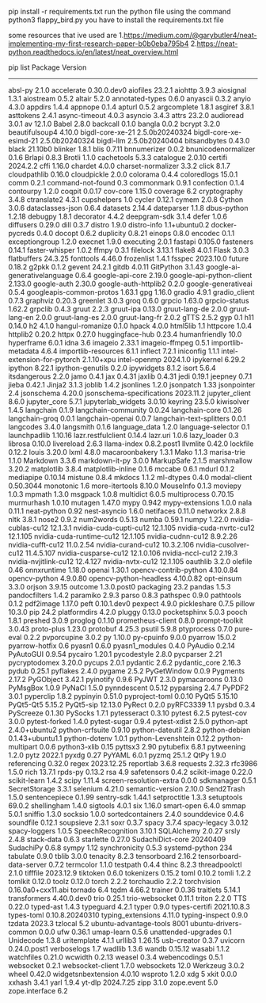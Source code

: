 pip install -r requirements.txt
run the python file using the command 
python3 flappy_bird.py
you have to install the requirements.txt file



some resources that ive used are
1.https://medium.com/@garybutler4/neat-implementing-my-first-research-paper-b0b0eba795b4
2.https://neat-python.readthedocs.io/en/latest/neat_overview.html























































































pip list
Package                      Version
---------------------------- ------------------
absl-py                      2.1.0
accelerate                   0.30.0.dev0
aiofiles                     23.2.1
aiohttp                      3.9.3
aiosignal                    1.3.1
aiostream                    0.5.2
altair                       5.2.0
annotated-types              0.6.0
anyascii                     0.3.2
anyio                        4.3.0
appdirs                      1.4.4
appnope                      0.1.4
apturl                       0.5.2
argcomplete                  1.8.1
asgiref                      3.8.1
asttokens                    2.4.1
async-timeout                4.0.3
asyncio                      3.4.3
attrs                        23.2.0
audioread                    3.0.1
av                           12.1.0
Babel                        2.8.0
backcall                     0.1.0
bangla                       0.0.2
bcrypt                       3.2.0
beautifulsoup4               4.10.0
bigdl-core-xe-21             2.5.0b20240324
bigdl-core-xe-esimd-21       2.5.0b20240324
bigdl-llm                    2.5.0b20240404
bitsandbytes                 0.43.0
black                        21.10b0
blinker                      1.8.1
blis                         0.7.11
bnnumerizer                  0.0.2
bnunicodenormalizer          0.1.6
Brlapi                       0.8.3
Brotli                       1.1.0
cachetools                   5.3.3
catalogue                    2.0.10
certifi                      2024.2.2
cffi                         1.16.0
chardet                      4.0.0
charset-normalizer           3.3.2
click                        8.1.7
cloudpathlib                 0.16.0
cloudpickle                  2.0.0
colorama                     0.4.4
coloredlogs                  15.0.1
comm                         0.2.1
command-not-found            0.3
commonmark                   0.9.1
confection                   0.1.4
contourpy                    1.2.0
coqpit                       0.0.17
cov-core                     1.15.0
coverage                     6.2
cryptography                 3.4.8
ctranslate2                  4.3.1
cupshelpers                  1.0
cycler                       0.12.1
cymem                        2.0.8
Cython                       3.0.6
dataclasses-json             0.6.4
datasets                     2.14.4
dateparser                   1.1.8
dbus-python                  1.2.18
debugpy                      1.8.1
decorator                    4.4.2
deepgram-sdk                 3.1.4
defer                        1.0.6
diffusers                    0.29.0
dill                         0.3.7
distro                       1.9.0
distro-info                  1.1+ubuntu0.2
docker-pycreds               0.4.0
docopt                       0.6.2
duplicity                    0.8.21
einops                       0.8.0
encodec                      0.1.1
exceptiongroup               1.2.0
execnet                      1.9.0
executing                    2.0.1
fastapi                      0.105.0
fasteners                    0.14.1
faster-whisper               1.0.2
ffmpy                        0.3.1
filelock                     3.13.1
flake8                       4.0.1
Flask                        3.0.3
flatbuffers                  24.3.25
fonttools                    4.46.0
frozenlist                   1.4.1
fsspec                       2023.10.0
future                       0.18.2
g2pkk                        0.1.2
gevent                       24.2.1
gitdb                        4.0.11
GitPython                    3.1.43
google-ai-generativelanguage 0.6.4
google-api-core              2.19.0
google-api-python-client     2.133.0
google-auth                  2.30.0
google-auth-httplib2         0.2.0
google-generativeai          0.5.4
googleapis-common-protos     1.63.1
gpg                          1.16.0
gradio                       4.9.1
gradio_client                0.7.3
graphviz                     0.20.3
greenlet                     3.0.3
groq                         0.6.0
grpcio                       1.63.0
grpcio-status                1.62.2
grpclib                      0.4.3
gruut                        2.2.3
gruut-ipa                    0.13.0
gruut-lang-de                2.0.0
gruut-lang-en                2.0.0
gruut-lang-es                2.0.0
gruut-lang-fr                2.0.2
gTTS                         2.5.2
gyp                          0.1
h11                          0.14.0
h2                           4.1.0
hangul-romanize              0.1.0
hpack                        4.0.0
html5lib                     1.1
httpcore                     1.0.4
httplib2                     0.20.2
httpx                        0.27.0
huggingface-hub              0.23.4
humanfriendly                10.0
hyperframe                   6.0.1
idna                         3.6
imageio                      2.33.1
imageio-ffmpeg               0.5.1
importlib-metadata           4.6.4
importlib-resources          6.1.1
inflect                      7.2.1
iniconfig                    1.1.1
intel-extension-for-pytorch  2.1.10+xpu
intel-openmp                 2024.1.0
ipykernel                    6.29.2
ipython                      8.22.1
ipython-genutils             0.2.0
ipywidgets                   8.1.2
isort                        5.6.4
itsdangerous                 2.2.0
jamo                         0.4.1
jax                          0.4.31
jaxlib                       0.4.31
jedi                         0.19.1
jeepney                      0.7.1
jieba                        0.42.1
Jinja2                       3.1.3
joblib                       1.4.2
jsonlines                    1.2.0
jsonpatch                    1.33
jsonpointer                  2.4
jsonschema                   4.20.0
jsonschema-specifications    2023.11.2
jupyter_client               8.6.0
jupyter_core                 5.7.1
jupyterlab_widgets           3.0.10
keyring                      23.5.0
kiwisolver                   1.4.5
langchain                    0.1.9
langchain-community          0.0.24
langchain-core               0.1.26
langchain-groq               0.0.1
langchain-openai             0.0.7
langchain-text-splitters     0.0.1
langcodes                    3.4.0
langsmith                    0.1.6
language_data                1.2.0
language-selector            0.1
launchpadlib                 1.10.16
lazr.restfulclient           0.14.4
lazr.uri                     1.0.6
lazy_loader                  0.3
librosa                      0.10.0
livereload                   2.6.3
llama-index                  0.8.2.post1
llvmlite                     0.42.0
lockfile                     0.12.2
louis                        3.20.0
lxml                         4.8.0
macaroonbakery               1.3.1
Mako                         1.1.3
marisa-trie                  1.1.0
Markdown                     3.3.6
markdown-it-py               3.0.0
MarkupSafe                   2.1.5
marshmallow                  3.20.2
matplotlib                   3.8.4
matplotlib-inline            0.1.6
mccabe                       0.6.1
mdurl                        0.1.2
mediapipe                    0.10.14
mistune                      0.8.4
mkdocs                       1.1.2
ml-dtypes                    0.4.0
modal-client                 0.50.3044
monotonic                    1.6
more-itertools               8.10.0
MouseInfo                    0.1.3
moviepy                      1.0.3
mpmath                       1.3.0
msgpack                      1.0.8
multidict                    6.0.5
multiprocess                 0.70.15
murmurhash                   1.0.10
mutagen                      1.47.0
mypy                         0.942
mypy-extensions              1.0.0
nala                         0.11.1
neat-python                  0.92
nest-asyncio                 1.6.0
netifaces                    0.11.0
networkx                     2.8.8
nltk                         3.8.1
nose2                        0.9.2
num2words                    0.5.13
numba                        0.59.1
numpy                        1.22.0
nvidia-cublas-cu12           12.1.3.1
nvidia-cuda-cupti-cu12       12.1.105
nvidia-cuda-nvrtc-cu12       12.1.105
nvidia-cuda-runtime-cu12     12.1.105
nvidia-cudnn-cu12            8.9.2.26
nvidia-cufft-cu12            11.0.2.54
nvidia-curand-cu12           10.3.2.106
nvidia-cusolver-cu12         11.4.5.107
nvidia-cusparse-cu12         12.1.0.106
nvidia-nccl-cu12             2.19.3
nvidia-nvjitlink-cu12        12.4.127
nvidia-nvtx-cu12             12.1.105
oauthlib                     3.2.0
olefile                      0.46
onnxruntime                  1.18.0
openai                       1.30.1
opencv-contrib-python        4.10.0.84
opencv-python                4.9.0.80
opencv-python-headless       4.10.0.82
opt-einsum                   3.3.0
orjson                       3.9.15
outcome                      1.3.0.post0
packaging                    23.2
pandas                       1.5.3
pandocfilters                1.4.2
paramiko                     2.9.3
parso                        0.8.3
pathspec                     0.9.0
pathtools                    0.1.2
pdf2image                    1.17.0
peft                         0.10.1.dev0
pexpect                      4.9.0
pickleshare                  0.7.5
pillow                       10.3.0
pip                          24.2
platformdirs                 4.2.0
pluggy                       0.13.0
pocketsphinx                 5.0.3
pooch                        1.8.1
preshed                      3.0.9
proglog                      0.1.10
prometheus-client            0.8.0
prompt-toolkit               3.0.43
proto-plus                   1.23.0
protobuf                     4.25.3
psutil                       5.9.8
ptyprocess                   0.7.0
pure-eval                    0.2.2
pvporcupine                  3.0.2
py                           1.10.0
py-cpuinfo                   9.0.0
pyarrow                      15.0.2
pyarrow-hotfix               0.6
pyasn1                       0.6.0
pyasn1_modules               0.4.0
PyAudio                      0.2.14
PyAutoGUI                    0.9.54
pycairo                      1.20.1
pycodestyle                  2.8.0
pycparser                    2.21
pycryptodomex                3.20.0
pycups                       2.0.1
pydantic                     2.6.2
pydantic_core                2.16.3
pydub                        0.25.1
pyflakes                     2.4.0
pygame                       2.5.2
PyGetWindow                  0.0.9
Pygments                     2.17.2
PyGObject                    3.42.1
pyinotify                    0.9.6
PyJWT                        2.3.0
pymacaroons                  0.13.0
PyMsgBox                     1.0.9
PyNaCl                       1.5.0
pynndescent                  0.5.12
pyparsing                    2.4.7
PyPDF2                       3.0.1
pyperclip                    1.8.2
pypinyin                     0.51.0
pyproject-toml               0.0.10
PyQt5                        5.15.10
PyQt5-Qt5                    5.15.2
PyQt5-sip                    12.13.0
PyRect                       0.2.0
pyRFC3339                    1.1
pysbd                        0.3.4
PyScreeze                    0.1.30
PySocks                      1.7.1
pytesseract                  0.3.10
pytest                       6.2.5
pytest-cov                   3.0.0
pytest-forked                1.4.0
pytest-sugar                 0.9.4
pytest-xdist                 2.5.0
python-apt                   2.4.0+ubuntu2
python-crfsuite              0.9.10
python-dateutil              2.8.2
python-debian                0.1.43+ubuntu1.1
python-dotenv                1.0.1
python-Levenshtein           0.12.2
python-multipart             0.0.6
python3-xlib                 0.15
pyttsx3                      2.90
pytubefix                    6.8.1
pytweening                   1.2.0
pytz                         2022.1
pyxdg                        0.27
PyYAML                       6.0.1
pyzmq                        25.1.2
QtPy                         1.9.0
referencing                  0.32.0
regex                        2023.12.25
reportlab                    3.6.8
requests                     2.32.3
rfc3986                      1.5.0
rich                         13.7.1
rpds-py                      0.13.2
rsa                          4.9
safetensors                  0.4.2
scikit-image                 0.22.0
scikit-learn                 1.4.2
scipy                        1.11.4
screen-resolution-extra      0.0.0
sdkmanager                   0.5.1
SecretStorage                3.3.1
selenium                     4.21.0
semantic-version             2.10.0
Send2Trash                   1.5.0
sentencepiece                0.1.99
sentry-sdk                   1.44.1
setproctitle                 1.3.3
setuptools                   69.0.2
shellingham                  1.4.0
sigtools                     4.0.1
six                          1.16.0
smart-open                   6.4.0
smmap                        5.0.1
sniffio                      1.3.0
socksio                      1.0.0
sortedcontainers             2.4.0
sounddevice                  0.4.6
soundfile                    0.12.1
soupsieve                    2.3.1
soxr                         0.3.7
spacy                        3.7.4
spacy-legacy                 3.0.12
spacy-loggers                1.0.5
SpeechRecognition            3.10.1
SQLAlchemy                   2.0.27
srsly                        2.4.8
stack-data                   0.6.3
starlette                    0.27.0
SudachiDict-core             20240409
SudachiPy                    0.6.8
sympy                        1.12
synchronicity                0.5.3
systemd-python               234
tabulate                     0.9.0
tblib                        3.0.0
tenacity                     8.2.3
tensorboard                  2.16.2
tensorboard-data-server      0.7.2
termcolor                    1.1.0
testpath                     0.4.4
thinc                        8.2.3
threadpoolctl                2.1.0
tifffile                     2023.12.9
tiktoken                     0.6.0
tokenizers                   0.15.2
toml                         0.10.2
tomli                        1.2.2
tomlkit                      0.12.0
toolz                        0.12.0
torch                        2.2.2
torchaudio                   2.2.2
torchvision                  0.16.0a0+cxx11.abi
tornado                      6.4
tqdm                         4.66.2
trainer                      0.0.36
traitlets                    5.14.1
transformers                 4.40.0.dev0
trio                         0.25.1
trio-websocket               0.11.1
triton                       2.2.0
TTS                          0.22.0
typed-ast                    1.4.3
typeguard                    4.2.1
typer                        0.9.0
types-certifi                2021.10.8.3
types-toml                   0.10.8.20240310
typing_extensions            4.11.0
typing-inspect               0.9.0
tzdata                       2023.3
tzlocal                      5.2
ubuntu-advantage-tools       8001
ubuntu-drivers-common        0.0.0
ufw                          0.36.1
umap-learn                   0.5.6
unattended-upgrades          0.1
Unidecode                    1.3.8
uritemplate                  4.1.1
urllib3                      1.26.15
usb-creator                  0.3.7
uvicorn                      0.24.0.post1
verboselogs                  1.7
wadllib                      1.3.6
wandb                        0.15.12
wasabi                       1.1.2
watchfiles                   0.21.0
wcwidth                      0.2.13
weasel                       0.3.4
webencodings                 0.5.1
websocket                    0.2.1
websocket-client             1.7.0
websockets                   12.0
Werkzeug                     3.0.2
wheel                        0.42.0
widgetsnbextension           4.0.10
wsproto                      1.2.0
xdg                          5
xkit                         0.0.0
xxhash                       3.4.1
yarl                         1.9.4
yt-dlp                       2024.7.25
zipp                         3.1.0
zope.event                   5.0
zope.interface               6.2

